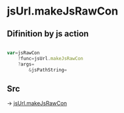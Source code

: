 # jsUrl.makeJsRawCon

## Difinition by js action

```js.js

var=jsRawCon
	?func=jsUrl.makeJsRawCon
	?args=
		&jsPathString=
```

## Src

-> [jsUrl.makeJsRawCon](https://github.com/puutaro/CommandClick/blob/master/app/src/main/java/com/puutaro/commandclick/fragment_lib/terminal_fragment/js_interface/JsUrl.kt#L37)


